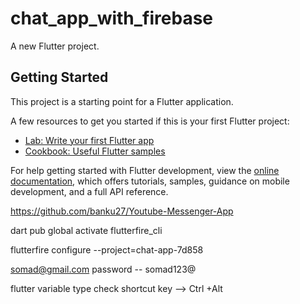 # chat_app_with_firebase

A new Flutter project.

## Getting Started

This project is a starting point for a Flutter application.

A few resources to get you started if this is your first Flutter project:

- [Lab: Write your first Flutter app](https://docs.flutter.dev/get-started/codelab)
- [Cookbook: Useful Flutter samples](https://docs.flutter.dev/cookbook)

For help getting started with Flutter development, view the
[online documentation](https://docs.flutter.dev/), which offers tutorials,
samples, guidance on mobile development, and a full API reference.

https://github.com/banku27/Youtube-Messenger-App

dart pub global activate flutterfire_cli

flutterfire configure --project=chat-app-7d858

somad@gmail.com
password -- somad123@


flutter variable type check shortcut key --> Ctrl +Alt
